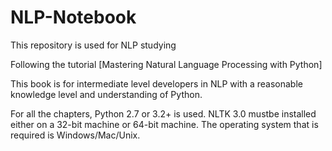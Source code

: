 # NLP-Notebook
This repository is used for NLP studying

Following the tutorial [Mastering Natural Language Processing with Python]

This book is for intermediate level developers in NLP with a reasonable knowledge level and understanding of Python.

For all the chapters, Python 2.7 or 3.2+ is used. NLTK 3.0 mustbe installed either on a 32-bit machine or 64-bit machine. The operating system that is required is Windows/Mac/Unix.

